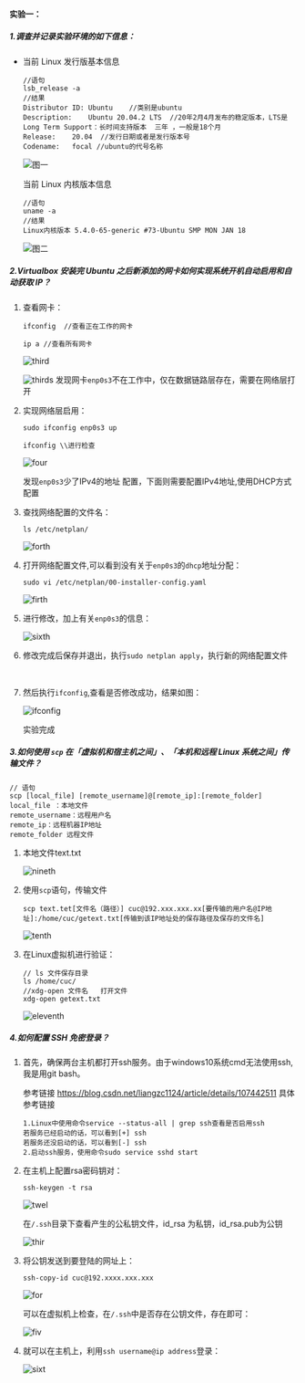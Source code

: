 #### 实验一：

##### 1.调查并记录实验环境的如下信息：

- 当前 Linux 发行版基本信息

  ```
  //语句
  lsb_release -a
  //结果
  Distributor ID: Ubuntu    //类别是ubuntu
  Description:    Ubuntu 20.04.2 LTS  //20年2月4月发布的稳定版本，LTS是Long Term Support：长时间支持版本  三年 ，一般是18个月
  Release:    20.04  //发行日期或者是发行版本号
  Codename:   focal //ubuntu的代号名称
  ```
 
  ![图一](https://github.com/CUCCS/2022-linux-public-Ning-Lorraine/tree/chap0x01/img/image-20220303180656332.png)

  当前 Linux 内核版本信息

  ```
  //语句
  uname -a
  //结果
  Linux内核版本 5.4.0-65-generic #73-Ubuntu SMP MON JAN 18 
  ```

   ![图二](https://github.com/CUCCS/2022-linux-public-Ning-Lorraine/tree/chap0x01/img/image-20220303181123918.png)
  

##### 2.Virtualbox 安装完 Ubuntu 之后新添加的网卡如何实现系统开机自动启用和自动获取 IP？

1. 查看网卡：

   ```
   ifconfig  //查看正在工作的网卡

   ip a //查看所有网卡
   ```

   ![third](https://github.com/CUCCS/2022-linux-public-Ning-Lorraine/tree/chap0x01/img/sudo1.jpg)

   ![thirds](https://github.com/CUCCS/2022-linux-public-Ning-Lorraine/tree/chap0x01/img/iipa.jpg)
   发现网卡`enp0s3`不在工作中，仅在数据链路层存在，需要在网络层打开
   </br>

2. 实现网络层启用：

   ```
   sudo ifconfig enp0s3 up 

   ifconfig \\进行检查
   ```

   ![four](https://github.com/CUCCS/2022-linux-public-Ning-Lorraine/tree/chap0x01/img/sudoup.jpg)

   发现`enp0s3`少了IPv4的地址 配置，下面则需要配置IPv4地址,使用DHCP方式配置
   </br>
   
3. 查找网络配置的文件名：

   ```
   ls /etc/netplan/
   ```

   ![forth](https://github.com/CUCCS/2022-linux-public-Ning-Lorraine/tree/chap0x01/img/image-20220305173820379.png)
   

4. 打开网络配置文件,可以看到没有关于`enp0s3`的`dhcp`地址分配：

   ```
   sudo vi /etc/netplan/00-installer-config.yaml
   ```

   ![firth](https://github.com/CUCCS/2022-linux-public-Ning-Lorraine/tree/chap0x01/img/image-20220305181254308.png)
   

5. 进行修改，加上有关`enp0s3`的信息：

   ![sixth](https://github.com/CUCCS/2022-linux-public-Ning-Lorraine/tree/chap0x01/img/true.jpg)


6. 修改完成后保存并退出，执行`sudo netplan apply`，执行新的网络配置文件
</br>

7. 然后执行`ifconfig`,查看是否修改成功，结果如图：

   ![ifconfig](https://github.com/CUCCS/2022-linux-public-Ning-Lorraine/tree/chap0x01/img/if.jpg)

   实验完成
   

##### 3.如何使用 `scp` 在「虚拟机和宿主机之间」、「本机和远程 Linux 系统之间」传输文件？

   ```
   // 语句
   scp [local_file] [remote_username]@[remote_ip]:[remote_folder]
   local_file ：本地文件
   remote_username：远程用户名
   remote_ip：远程机器IP地址
   remote_folder 远程文件
   ```

1. 本地文件text.txt

   ![nineth](https://github.com/CUCCS/2022-linux-public-Ning-Lorraine/tree/chap0x01/img/image-20220305170355563.png)

2. 使用`scp`语句，传输文件

   ```
   scp text.tet[文件名（路径）] cuc@192.xxx.xxx.xx[要传输的用户名@IP地址]:/home/cuc/getext.txt[传输到该IP地址处的保存路径及保存的文件名]
   ```

   ![tenth](https://github.com/CUCCS/2022-linux-public-Ning-Lorraine/tree/chap0x01/img/image-20220305163000620.png)

3. 在Linux虚拟机进行验证：

   ```
   // ls 文件保存目录
   ls /home/cuc/   
   //xdg-open 文件名   打开文件
   xdg-open getext.txt
   ```

   ![eleventh](https://github.com/CUCCS/2022-linux-public-Ning-Lorraine/tree/chap0x01/img/image-20220305170241314.png)


##### 4.如何配置 SSH 免密登录？

1. 首先，确保两台主机都打开ssh服务。由于windows10系统cmd无法使用ssh,我是用git bash。

   参考链接 https://blog.csdn.net/liangzc1124/article/details/107442511 具体参考链接

   ```
   1.Linux中使用命令service --status-all | grep ssh查看是否启用ssh
   若服务已经启动的话，可以看到[+] ssh
   若服务还没启动的话，可以看到[-] ssh
   2.启动ssh服务，使用命令sudo service sshd start
   ```

2. 在主机上配置rsa密码钥对：

   ```
   ssh-keygen -t rsa
   ```

   ![twel](https://github.com/CUCCS/2022-linux-public-Ning-Lorraine/tree/chap0x01/img/image-20220305145012242.png)

   在`/.ssh`目录下查看产生的公私钥文件，id_rsa 为私钥，id_rsa.pub为公钥

   ![thir](https://github.com/CUCCS/2022-linux-public-Ning-Lorraine/tree/chap0x01/img/image-20220305145123582.png)

3. 将公钥发送到要登陆的网址上：

   ```
   ssh-copy-id cuc@192.xxxx.xxx.xxx
   ```

   ![for](https://github.com/CUCCS/2022-linux-public-Ning-Lorraine/tree/chap0x01/img/image-20220305152450367.png)

   可以在虚拟机上检查，在`/.ssh`中是否存在公钥文件，存在即可：

   ![fiv](https://github.com/CUCCS/2022-linux-public-Ning-Lorraine/tree/chap0x01/img/image-20220305152612129.png)

4. 就可以在主机上，利用`ssh username@ip address`登录：

   ![sixt](https://github.com/CUCCS/2022-linux-public-Ning-Lorraine/tree/chap0x01/img/image-20220305154220721.png)

